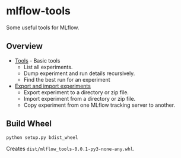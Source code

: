 # mlflow-tools

Some useful tools for MLflow.

## Overview
* [Tools](mlflow_tools/tools/README.md) - Basic tools
  * List all experiments.
  * Dump experiment and run details recursively.
  * Find the best run for an experiment
* [Export and import experiments](mlflow_tools/export_import/README.md)
  * Export experiment to a directory or zip file.
  * Import experiment from a directory or zip file.
  * Copy experiment from one MLflow tracking server to another.

## Build Wheel
```
python setup.py bdist_wheel
```
Creates `dist/mlflow_tools-0.0.1-py3-none-any.whl`.

